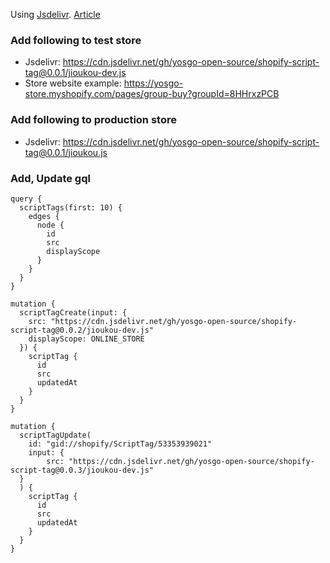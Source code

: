 Using [Jsdelivr](https://www.jsdelivr.com/features). [Article](https://zellwk.com/blog/jsdelivr/)

### Add following to test store

- Jsdelivr: https://cdn.jsdelivr.net/gh/yosgo-open-source/shopify-script-tag@0.0.1/jioukou-dev.js
- Store website example: https://yosgo-store.myshopify.com/pages/group-buy?groupId=8HHrxzPCB

### Add following to production store

- Jsdelivr: https://cdn.jsdelivr.net/gh/yosgo-open-source/shopify-script-tag@0.0.1/jioukou.js

### Add, Update gql

```
query {
  scriptTags(first: 10) {
    edges {
      node {
        id
        src
        displayScope
      }
    }
  }
}

mutation {
  scriptTagCreate(input: {
    src: "https://cdn.jsdelivr.net/gh/yosgo-open-source/shopify-script-tag@0.0.2/jioukou-dev.js"
    displayScope: ONLINE_STORE
  }) {
    scriptTag {
      id
      src
      updatedAt
    }
  }
}

mutation {
  scriptTagUpdate(
    id: "gid://shopify/ScriptTag/53353939021"
    input: {
    	src: "https://cdn.jsdelivr.net/gh/yosgo-open-source/shopify-script-tag@0.0.3/jioukou-dev.js"
  }
  ) {
    scriptTag {
      id
      src
      updatedAt
    }
  }
}
```
